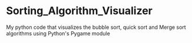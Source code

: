 # Sorting_Algorithm_Visualizer
 My python code that visualizes the bubble sort, quick sort and Merge sort algorithms using Python's Pygame module

